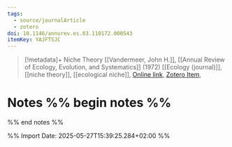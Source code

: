 ```yaml
---
tags:
  - source/journalArticle
  - zotero
doi: 10.1146/annurev.es.03.110172.000543
itemKey: YAJFTSJC
---
```

>[!metadata]+
> Niche Theory
> [[Vandermeer, John H.]], 
> [[Annual Review of Ecology, Evolution, and Systematics]] (1972)
> [[Ecology (journal)]], [[niche theory]], [[ecological niche]], 
> [Online link](https://www.annualreviews.org/content/journals/10.1146/annurev.es.03.110172.000543), [Zotero Item](zotero://select/library/items/YAJFTSJC), 

# Notes %% begin notes %%

%% end notes %%




%% Import Date: 2025-05-27T15:39:25.284+02:00 %%
